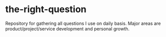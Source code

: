 # the-right-question
Repository for gathering all questions I use on daily basis. Major areas are product/project/service development and personal growth.
